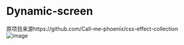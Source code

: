 ﻿# Dynamic-screen
原项目来源https://github.com/Call-me-phoenix/css-effect-collection
![image](https://github.com/changmushu/Dynamic-screen/blob/main/1.gif)
